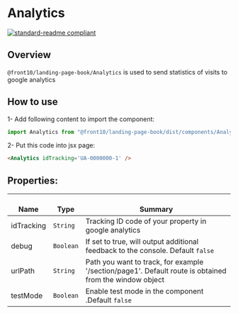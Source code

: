 # Analytics

[![standard-readme compliant](https://img.shields.io/badge/standard--readme-OK-green.svg?style=flat-square)](https://github.com/RichardLitt/standard-readme)

## Overview
`@front10/landing-page-book/Analytics` is used to send statistics of visits to google analytics

## How to use
1- Add following content to import the component:

```js
import Analytics from "@front10/landing-page-book/dist/components/Analytics";
```

2- Put this code into jsx page:
```html
<Analytics idTracking='UA-0000000-1' />
```

## Properties:
| </br>Name   | </br>Type | </br>Summary                                                                                 | 
| ------------| - | ------------------------------------------------------------------------------------------------------ |
| idTracking      | `String` | Tracking ID code of your property in google analytics |
| debug      | `Boolean` | If set to true, will output additional feedback to the console. Default `false` |
|  urlPath | `String` | Path you want to track, for example '/section/page1'. Default route is obtained from the window object |
|testMode | `Boolean` | Enable test mode in the component .Default `false` |